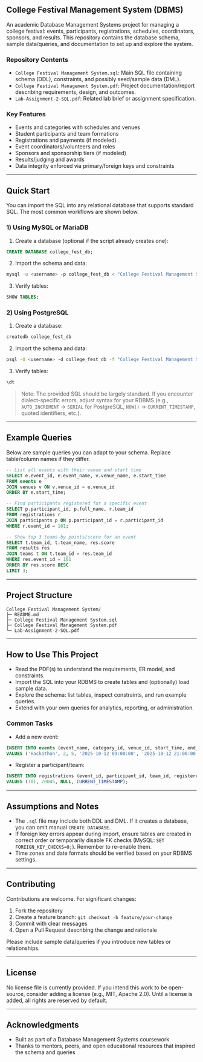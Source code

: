 ## College Festival Management System (DBMS)

An academic Database Management Systems project for managing a college festival: events, participants, registrations, schedules, coordinators, sponsors, and results. This repository contains the database schema, sample data/queries, and documentation to set up and explore the system.

### Repository Contents

- `College Festival Management System.sql`: Main SQL file containing schema (DDL), constraints, and possibly seed/sample data (DML).
- `College Festival Management System.pdf`: Project documentation/report describing requirements, design, and outcomes.
- `Lab-Assignment-2-SQL.pdf`: Related lab brief or assignment specification.

### Key Features

- Events and categories with schedules and venues
- Student participants and team formations
- Registrations and payments (if modeled)
- Event coordinators/volunteers and roles
- Sponsors and sponsorship tiers (if modeled)
- Results/judging and awards
- Data integrity enforced via primary/foreign keys and constraints

---

## Quick Start

You can import the SQL into any relational database that supports standard SQL. The most common workflows are shown below.

### 1) Using MySQL or MariaDB

1. Create a database (optional if the script already creates one):

```sql
CREATE DATABASE college_fest_db;
```

2. Import the schema and data:

```bash
mysql -u <username> -p college_fest_db < "College Festival Management System.sql"
```

3. Verify tables:

```sql
SHOW TABLES;
```

### 2) Using PostgreSQL

1. Create a database:

```bash
createdb college_fest_db
```

2. Import the schema and data:

```bash
psql -U <username> -d college_fest_db -f "College Festival Management System.sql"
```

3. Verify tables:

```sql
\dt
```

> Note: The provided SQL should be largely standard. If you encounter dialect-specific errors, adjust syntax for your RDBMS (e.g., `AUTO_INCREMENT` → `SERIAL` for PostgreSQL, `NOW()` → `CURRENT_TIMESTAMP`, quoted identifiers, etc.).

---

## Example Queries

Below are sample queries you can adapt to your schema. Replace table/column names if they differ.

```sql
-- List all events with their venue and start time
SELECT e.event_id, e.event_name, v.venue_name, e.start_time
FROM events e
JOIN venues v ON v.venue_id = e.venue_id
ORDER BY e.start_time;

-- Find participants registered for a specific event
SELECT p.participant_id, p.full_name, r.team_id
FROM registrations r
JOIN participants p ON p.participant_id = r.participant_id
WHERE r.event_id = 101;

-- Show top 3 teams by points/score for an event
SELECT t.team_id, t.team_name, res.score
FROM results res
JOIN teams t ON t.team_id = res.team_id
WHERE res.event_id = 101
ORDER BY res.score DESC
LIMIT 3;
```

---

## Project Structure

```
College Festival Management System/
├─ README.md
├─ College Festival Management System.sql
├─ College Festival Management System.pdf
└─ Lab-Assignment-2-SQL.pdf
```

---

## How to Use This Project

- Read the PDF(s) to understand the requirements, ER model, and constraints.
- Import the SQL into your RDBMS to create tables and (optionally) load sample data.
- Explore the schema: list tables, inspect constraints, and run example queries.
- Extend with your own queries for analytics, reporting, or administration.

### Common Tasks

- Add a new event:

```sql
INSERT INTO events (event_name, category_id, venue_id, start_time, end_time)
VALUES ('Hackathon', 2, 5, '2025-10-12 09:00:00', '2025-10-12 21:00:00');
```

- Register a participant/team:

```sql
INSERT INTO registrations (event_id, participant_id, team_id, registered_at)
VALUES (101, 20045, NULL, CURRENT_TIMESTAMP);
```

---

## Assumptions and Notes

- The `.sql` file may include both DDL and DML. If it creates a database, you can omit manual `CREATE DATABASE`.
- If foreign key errors appear during import, ensure tables are created in correct order or temporarily disable FK checks (MySQL: `SET FOREIGN_KEY_CHECKS=0;`). Remember to re-enable them.
- Time zones and date formats should be verified based on your RDBMS settings.

---

## Contributing

Contributions are welcome. For significant changes:

1. Fork the repository
2. Create a feature branch: `git checkout -b feature/your-change`
3. Commit with clear messages
4. Open a Pull Request describing the change and rationale

Please include sample data/queries if you introduce new tables or relationships.

---

## License

No license file is currently provided. If you intend this work to be open-source, consider adding a license (e.g., MIT, Apache 2.0). Until a license is added, all rights are reserved by default.

---

## Acknowledgments

- Built as part of a Database Management Systems coursework
- Thanks to mentors, peers, and open educational resources that inspired the schema and queries



